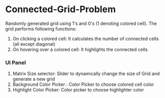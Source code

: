 # Connected-Grid-Problem

Randomly generated grid using 1's and 0's (1 denoting colored cell). The grid performs following functions:
  1) On clicking a colored cell: It calculates the number of connected cells (all except diagonal)
  2) On hovering over a colored cell: It highlights the connected cells
  
 ### UI Panel
 
 1) Matrix Size selector: Slider to dynamically change the size of Grid and generate a new grid
 2) Background Color Picker : Color Picker to choose colored cell color
 3) Highlight Color Picker: Color picker to choose highlighter color
 
 
